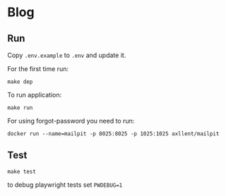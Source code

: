 # Blog

## Run

Copy `.env.example` to `.env` and update it.

For the first time run:

```shell
make dep
```

To run application:

```shell
make run
```

For using forgot-password you need to run:

```shell
docker run --name=mailpit -p 8025:8025 -p 1025:1025 axllent/mailpit
```

## Test

```shell
make test
```

to debug playwright tests set `PWDEBUG=1`
